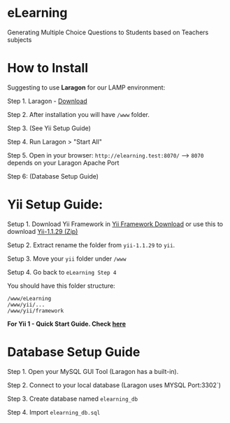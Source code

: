 # eLearning
Generating Multiple Choice Questions to Students based on Teachers subjects

# How to Install
Suggesting to use **Laragon** for our LAMP environment:

Step 1. Laragon - [Download](https://laragon.org/download/)

Step 2. After installation you will have `/www` folder.

Step 3. (See Yii Setup Guide)

Step 4. Run Laragon > "Start All"

Step 5. Open in your browser: `http://elearning.test:8070/` --> `8070` depends on your Laragon Apache Port

Step 6: (Database Setup Guide)
# Yii Setup Guide:

Setup 1. Download Yii Framework in
[Yii Framework Download](https://www.yiiframework.com/download) or use this to download [Yii-1.1.29 (Zip)](https://github.com/yiisoft/yii/releases/download/1.1.29/yii-1.1.29.f89b76.tar.gz)

Setup 2. Extract rename the folder from `yii-1.1.29` to `yii`.

Setup 3. Move your `yii` folder under `/www`

Setup 4. Go back to `eLearning Step 4`


You should have this folder structure:
```
/www/eLearning
/www/yii/...
/www/yii/framework
```

**For Yii 1 - Quick Start Guide. Check [here](https://www.yiiframework.com/doc/guide/1.1/en/quickstart.first-app)**

# Database Setup Guide
Step 1. Open your MySQL GUI Tool (Laragon has a built-in).

Step 2. Connect to your local database (Laragon uses MYSQL Port:3302`)

Step 3. Create database named `elearning_db`

Step 4. Import `elearning_db.sql`
